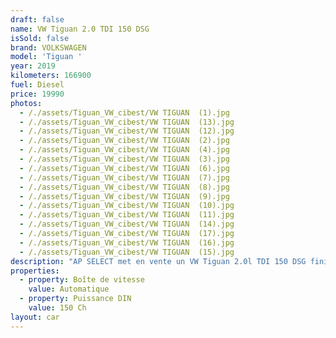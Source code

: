 ```yaml
---
draft: false
name: VW Tiguan 2.0 TDI 150 DSG
isSold: false
brand: VOLKSWAGEN
model: 'Tiguan '
year: 2019
kilometers: 166900
fuel: Diesel
price: 19990
photos:
  - /./assets/Tiguan_VW_cibest/VW TIGUAN  (1).jpg
  - /./assets/Tiguan_VW_cibest/VW TIGUAN  (13).jpg
  - /./assets/Tiguan_VW_cibest/VW TIGUAN  (12).jpg
  - /./assets/Tiguan_VW_cibest/VW TIGUAN  (2).jpg
  - /./assets/Tiguan_VW_cibest/VW TIGUAN  (4).jpg
  - /./assets/Tiguan_VW_cibest/VW TIGUAN  (3).jpg
  - /./assets/Tiguan_VW_cibest/VW TIGUAN  (6).jpg
  - /./assets/Tiguan_VW_cibest/VW TIGUAN  (7).jpg
  - /./assets/Tiguan_VW_cibest/VW TIGUAN  (8).jpg
  - /./assets/Tiguan_VW_cibest/VW TIGUAN  (9).jpg
  - /./assets/Tiguan_VW_cibest/VW TIGUAN  (10).jpg
  - /./assets/Tiguan_VW_cibest/VW TIGUAN  (11).jpg
  - /./assets/Tiguan_VW_cibest/VW TIGUAN  (14).jpg
  - /./assets/Tiguan_VW_cibest/VW TIGUAN  (17).jpg
  - /./assets/Tiguan_VW_cibest/VW TIGUAN  (16).jpg
  - /./assets/Tiguan_VW_cibest/VW TIGUAN  (15).jpg
description: "AP SELECT met en vente un VW Tiguan 2.0l TDI 150 DSG finition IQ.Drive .\nModèle du 06/2019 avec 166900km.\n\nCouleur gris Indium, intérieur Tissus\n\nVéhicule origine France \U0001F1EB\U0001F1F7 de première main.\n\nVendu avec une garantie complète 6 mois.\n\nEntretiens et historique complet dans le réseau VW.\n\nLes pneus et freins sont en très bon état.\n4 pneus hivers disponible.\n\nÉquipements et options :\n- Boîte DSG 7\n- Virtual Cockpit\n- Intérieur cuir IQ.Drive\n- Discover Pro tactile\n- GPS 3D Europe\n- Lane Assist\n- Front Assist\n- Pack Carbon intérieur\n- Jantes 17 pouces originales\n- Phares Bi Xénon directionnels\n- Feux de jour à LED\n- Controle automatique des feux de route ALS\n- Parc distance contrôle PDC avant / arrière\n- Caméra de recul\n- Park Assist\n- Keyless Ouverture / fermeture sans clés\n- Démarrage sans clés\n- Connexion Ipod et USB\n- Volant sport multifonctions\n- Affichage multifonctions plus\n- Climatisation bi zone\n- Éclairage et essuie-glaces automatique\n- Rétroviseurs rabattable électriquement et chauffants\n- Rétroviseurs int / ext Electrochrome\n- Bluetooth\n- Éclairage d ambiance\n\n\nDisponible et visible sur RDV pour acheteur sérieux.\n\nPossibilité d'une garantie 3, 6 ou 12 mois en supplément.\n\nRéalisation des démarches d'immatriculation.\n\nAP SELECT c'est des solutions de courtage et conciergerie sur mesure pour profiter librement de sa passion et de son patrimoine.\n\nPrenez le volant, AP SELECT s'occupe du reste."
properties:
  - property: Boîte de vitesse
    value: Automatique
  - property: Puissance DIN
    value: 150 Ch
layout: car
---
```



